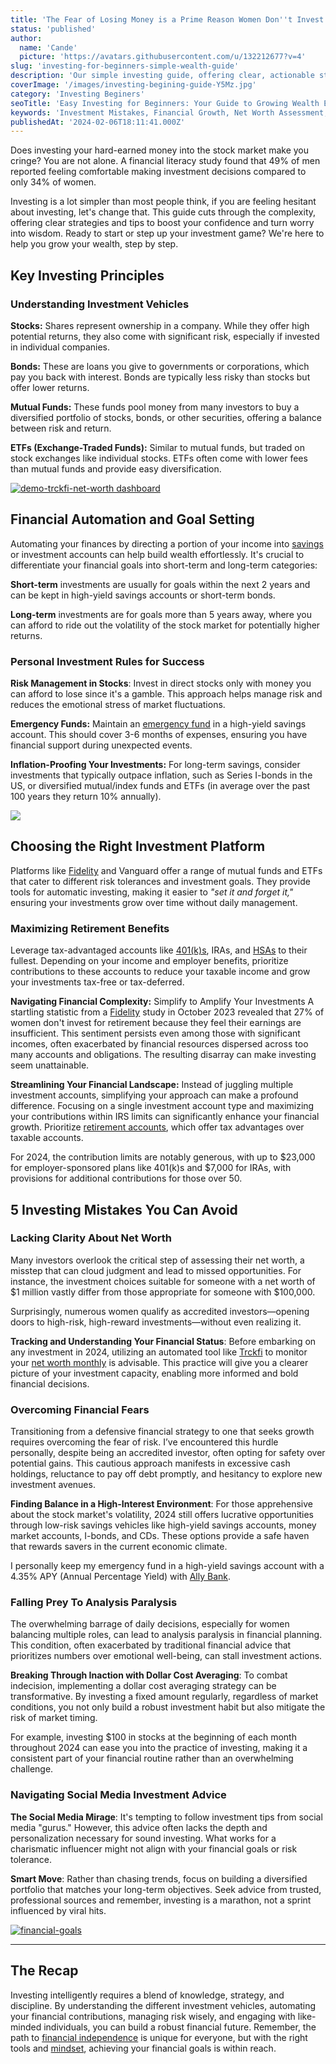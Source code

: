 ```yaml
---
title: 'The Fear of Losing Money is a Prime Reason Women Don''t Invest More'
status: 'published'
author:
  name: 'Cande'
  picture: 'https://avatars.githubusercontent.com/u/132212677?v=4'
slug: 'investing-for-beginners-simple-wealth-guide'
description: 'Our simple investing guide, offering clear, actionable strategies to start growing your wealth today. Learn how to overcome common fears and make smart investment choices.'
coverImage: '/images/investing-begining-guide-Y5Mz.jpg'
category: 'Investing Beginers'
seoTitle: 'Easy Investing for Beginners: Your Guide to Growing Wealth Effortlessly'
keywords: 'Investment Mistakes, Financial Growth, Net Worth Assessment, Overcoming Financial Fears, Analysis Paralysis in Investing, Social Media Investment Advice, Dollar Cost Averaging, High-Yield Savings, Accredited Investor Opportunities, Investment Strategy, Investing Beginers'
publishedAt: '2024-02-06T18:11:41.000Z'
---
```


Does investing your hard-earned money into the stock market make you cringe? You are not alone. A financial literacy study found that 49% of men reported feeling comfortable making investment decisions compared to only 34% of women.

Investing is a lot simpler than most people think, if you are feeling hesitant about investing, let's change that. This guide cuts through the complexity, offering clear strategies and tips to boost your confidence and turn worry into wisdom. Ready to start or step up your investment game? We're here to help you grow your wealth, step by step.

## Key Investing Principles

### Understanding Investment Vehicles

**Stocks:** Shares represent ownership in a company. While they offer high potential returns, they also come with significant risk, especially if invested in individual companies.

**Bonds:** These are loans you give to governments or corporations, which pay you back with interest. Bonds are typically less risky than stocks but offer lower returns.

**Mutual Funds:** These funds pool money from many investors to buy a diversified portfolio of stocks, bonds, or other securities, offering a balance between risk and return.

**ETFs (Exchange-Traded Funds):** Similar to mutual funds, but traded on stock exchanges like individual stocks. ETFs often come with lower fees than mutual funds and provide easy diversification.

[![demo-trckfi-net-worth dashboard](/images/home--8--M0Nz.png)](features/net-worth)

## Financial Automation and Goal Setting

Automating your finances by directing a portion of your income into [savings](/blog/savings) or investment accounts can help build wealth effortlessly. It's crucial to differentiate your financial goals into short-term and long-term categories:

**Short-term** investments are usually for goals within the next 2 years and can be kept in high-yield savings accounts or short-term bonds.

**Long-term** investments are for goals more than 5 years away, where you can afford to ride out the volatility of the stock market for potentially higher returns.

### Personal Investment Rules for Success

**Risk Management in Stocks**: Invest in direct stocks only with money you can afford to lose since it's a gamble. This approach helps manage risk and reduces the emotional stress of market fluctuations.

**Emergency Funds:** Maintain an [emergency fund](/blog/building-an-emergency-fund) in a high-yield savings account. This should cover 3-6 months of expenses, ensuring you have financial support during unexpected events.

**Inflation-Proofing Your Investments:** For long-term savings, consider investments that typically outpace inflation, such as Series I-bonds in the US, or diversified mutual/index funds and ETFs (in average over the past 100 years they return 10% annually).

![](/images/investment-new-business-launch-plan-concept--1--I0ND.jpg)

## Choosing the Right Investment Platform

Platforms like [Fidelity](https://fidelity.app.link/e/YVXrwywWWGb) and Vanguard offer a range of mutual funds and ETFs that cater to different risk tolerances and investment goals. They provide tools for automatic investing, making it easier to *"set it and forget it,"* ensuring your investments grow over time without daily management.

### Maximizing Retirement Benefits

Leverage tax-advantaged accounts like [401(k)s](/blog/401k-retirement-plans-guide-for-smart-saving), IRAs, and [HSAs](/blog/fsa-hra-healthcare-benefits) to their fullest. Depending on your income and employer benefits, prioritize contributions to these accounts to reduce your taxable income and grow your investments tax-free or tax-deferred.

**Navigating Financial Complexity:** Simplify to Amplify Your Investments A startling statistic from a [Fidelity](https://fidelity.app.link/e/YVXrwywWWGb) study in October 2023 revealed that 27% of women don't invest for retirement because they feel their earnings are insufficient. This sentiment persists even among those with significant incomes, often exacerbated by financial resources dispersed across too many accounts and obligations. The resulting disarray can make investing seem unattainable.

**Streamlining Your Financial Landscape:** Instead of juggling multiple investment accounts, simplifying your approach can make a profound difference. Focusing on a single investment account type and maximizing your contributions within IRS limits can significantly enhance your financial growth. Prioritize [retirement accounts](/blog/iras-vs-401ks-choosing-retirement-plan), which offer tax advantages over taxable accounts.

For 2024, the contribution limits are notably generous, with up to $23,000 for employer-sponsored plans like 401(k)s and $7,000 for IRAs, with provisions for additional contributions for those over 50.

## 5 Investing Mistakes You Can Avoid

### **Lacking Clarity About Net Worth**

Many investors overlook the critical step of assessing their net worth, a misstep that can cloud judgment and lead to missed opportunities. For instance, the investment choices suitable for someone with a net worth of $1 million vastly differ from those appropriate for someone with $100,000.

Surprisingly, numerous women qualify as accredited investors—opening doors to high-risk, high-reward investments—without even realizing it.

**Tracking and Understanding Your Financial Status**: Before embarking on any investment in 2024, utilizing an automated tool like [Trckfi](/) to monitor your [net worth monthly](/features/net-worth) is advisable. This practice will give you a clearer picture of your investment capacity, enabling more informed and bold financial decisions.

### **Overcoming Financial Fears**

Transitioning from a defensive financial strategy to one that seeks growth requires overcoming the fear of risk. I’ve encountered this hurdle personally, despite being an accredited investor, often opting for safety over potential gains. This cautious approach manifests in excessive cash holdings, reluctance to pay off debt promptly, and hesitancy to explore new investment avenues.

**Finding Balance in a High-Interest Environment**: For those apprehensive about the stock market's volatility, 2024 still offers lucrative opportunities through low-risk savings vehicles like high-yield savings accounts, money market accounts, I-bonds, and CDs. These options provide a safe haven that rewards savers in the current economic climate.

I personally keep my emergency fund in a high-yield savings account with a 4.35% APY (Annual Percentage Yield) with [Ally Bank](https://www.ally.com/bank/online-savings-account/).

### **Falling Prey To Analysis Paralysis**

The overwhelming barrage of daily decisions, especially for women balancing multiple roles, can lead to analysis paralysis in financial planning. This condition, often exacerbated by traditional financial advice that prioritizes numbers over emotional well-being, can stall investment actions.

**Breaking Through Inaction with Dollar Cost Averaging**: To combat indecision, implementing a dollar cost averaging strategy can be transformative. By investing a fixed amount regularly, regardless of market conditions, you not only build a robust investment habit but also mitigate the risk of market timing.

For example, investing $100 in stocks at the beginning of each month throughout 2024 can ease you into the practice of investing, making it a consistent part of your financial routine rather than an overwhelming challenge.

### **Navigating Social Media Investment Advice**

**The Social Media Mirage**: It's tempting to follow investment tips from social media "gurus." However, this advice often lacks the depth and personalization necessary for sound investing. What works for a charismatic influencer might not align with your financial goals or risk tolerance.

**Smart Move**: Rather than chasing trends, focus on building a diversified portfolio that matches your long-term objectives. Seek advice from trusted, professional sources and remember, investing is a marathon, not a sprint influenced by viral hits.

[![financial-goals](/images/home--12--c4MD.png)](/features/goals)

---

## The Recap

Investing intelligently requires a blend of knowledge, strategy, and discipline. By understanding the different investment vehicles, automating your financial contributions, managing risk wisely, and engaging with like-minded individuals, you can build a robust financial future. Remember, the path to [financial independence](/blog/achieve-financial-independence-guide-to-freedom) is unique for everyone, but with the right tools and [mindset](/blog/is-your-mindset-keeping-you-broke), achieving your financial goals is within reach.

